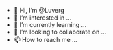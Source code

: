 - 👋 Hi, I’m @Luverg
- 👀 I’m interested in ...
- 🌱 I’m currently learning ...
- 💞️ I’m looking to collaborate on ...
- 📫 How to reach me ...

<!---
Luverg/Luverg is a ✨ special ✨ repository because its `README.md` (this file) appears on your GitHub profile.
You can click the Preview link to take a look at your changes.
--->
